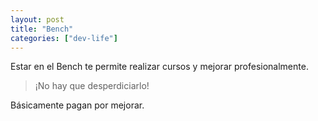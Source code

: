 ```yaml
---
layout: post
title: "Bench"
categories: ["dev-life"]
---
```


Estar en el Bench te permite<!--more--> realizar cursos y mejorar profesionalmente.

> ¡No hay que desperdiciarlo!

Básicamente pagan por mejorar.
